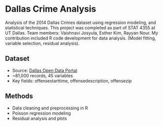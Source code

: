 # Dallas Crime Analysis

Analysis of the 2014 Dallas Crimes dataset using regression modeling, and statistical techniques.
This project was completed as part of STAT 4355 at UT Dallas.
Team members: Vaishnavi Josyula, Esther Kim, Rayyan Nour.
My contribution included R code development for data analysis. (Model fitting, variable selection, residual analysis).

## Dataset
- Source: [Dallas Open Data Portal](https://www.dallasopendata.com/dataset/Dallas-Crimes/pumt-d92b)
- ~81,000 records, 45 variables
- Key fields: offensestarttime, offensedescription, offensezip

## Methods
- Data cleaning and preprocessing in R
- Poisson regression modeling
- Residual analysis and plots
